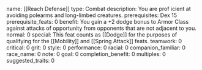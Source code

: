 name: [[Reach Defense]]
type: Combat
description: You are prof icient at avoiding polearms and long-limbed creatures.
prerequisites: Dex 15
prerequisite_feats: 0
benefit: You gain a +2 dodge bonus to Armor Class against attacks of opportunity from opponents that are not adjacent to you.
normal: 0
special: This feat counts as [[Dodge]] for the purposes of qualifying for the [[Mobility]] and [[Spring Attack]] feats.
teamwork: 0
critical: 0
grit: 0
style: 0
performance: 0
racial: 0
companion_familiar: 0
race_name: 0
note: 0
goal: 0
completion_benefit: 0
multiples: 0
suggested_traits: 0
